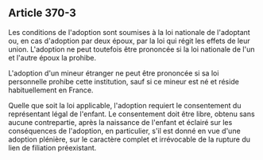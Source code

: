 Article 370-3
----
Les conditions de l'adoption sont soumises à la loi nationale de l'adoptant ou,
en cas d'adoption par deux époux, par la loi qui régit les effets de leur union.
L'adoption ne peut toutefois être prononcée si la loi nationale de l'un et
l'autre époux la prohibe.

L'adoption d'un mineur étranger ne peut être prononcée si sa loi personnelle
prohibe cette institution, sauf si ce mineur est né et réside habituellement en
France.

Quelle que soit la loi applicable, l'adoption requiert le consentement du
représentant légal de l'enfant. Le consentement doit être libre, obtenu sans
aucune contrepartie, après la naissance de l'enfant et éclairé sur les
conséquences de l'adoption, en particulier, s'il est donné en vue d'une adoption
plénière, sur le caractère complet et irrévocable de la rupture du lien de
filiation préexistant.
